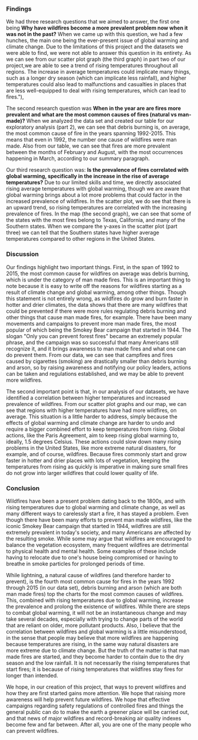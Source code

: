 ### Findings

We had three research questions that we aimed to answer, the first one being **Why have wildfires become a more prevalent problem now when it was not in the past?** When we came up with this question, we had a few hunches, the main one being the ever-present issue of global warming and climate change. Due to the limitations of this project and the datasets we were able to find, we were not able to answer this question in its entirety. As we can see from our scatter plot graph (the third graph) in part two of our project,we are able to see a trend of rising temperatures throughout all regions. The increase in average temperatures could implicate many things, such as a longer dry season (which can implicate less rainfall), and higher temperatures could also lead to malfunctions and casualties in places that are less well-equipped to deal with rising temperatures, which can lead to fires."),

The second research question was **When in the year are are fires more prevalent and what are the most common causes of fires (natural vs man-made)?** When we analyzed the data set and created our table for our exploratory analysis (part 2), we can see that debris burning is, on average, the most common cause of fire in the years spanning 1992-2015. This means that even in 1992, the number one cause of wildfires were man made. Also from our table, we can see that fires are more prevalent between the months of February and August, with the most occurrences happening in March, according to our summary paragraph.

Our third research question was: **Is the prevalence of fires correlated with global warming, specifically in the increase in the rise of average temperatures?** Due to our limited skills and time, we directly associated rising average temperatures with global warming, though we are aware that global warming brings about a lot more problems that could factor in the increased prevalence of wildfires. In the scatter plot, we do see that there is an upward trend, so rising temperatures are correlated with the increasing prevalence of fires. In the map (the second graph), we can see that some of the states with the most fires belong to Texas, California, and many of the Southern states. When we compare the y-axes in the scatter plot (part three) we can tell that the Southern states have higher average temperatures compared to other regions in the United States.

### Discussion

Our findings highlight two important things. First, in the span of 1992 to 2015, the most common cause for wildfires on average was debris burning, which is under the category of man made fires. This is an important thing to note because it is easy to write off the reasons for wildfires starting as a result of climate change and global warming, among other things. Though this statement is not entirely wrong, as wildfires do grow and burn faster in hotter and drier climates, the data shows that there are many wildfires that could be prevented if there were more rules regulating debris burning and other things that cause man made fires, for example. There have been many movements and campaigns to prevent more man made fires, the most popular of which being the Smokey Bear campaign that started in 1944. The slogan "Only you can prevent forest fires" became an extremely popular phrase, and the campaign was so successful that many Americans still recognize it, and it brings awareness to man made fires and what one can do prevent them. From our data, we can see that campfires and fires caused by cigarettes (smoking) are drastically smaller than debris burning and arson, so by raising awareness and notifying our policy leaders, actions can be taken and regulations established, and we may be able to prevent more wildfires.

The second important point is that, in our analysis of our datasets, we have identified a correlation between higher temperatures and increased prevalence of wildfires. From our scatter plot graphs and our map, we can see that regions with higher temperatures have had more wildfires, on average. This situation is a little harder to address, simply because the effects of global warming and climate change are harder to undo and require a bigger combined effort to keep temperatures from rising. Global actions, like the Paris Agreement, aim to keep rising global warming to, ideally, 1.5 degrees Celsius. These actions could slow down many rising problems in the United States, like more extreme natural disasters, for example, and of course, wildfires. Because fires commonly start and grow faster in hotter and drier places with lots of vegetation, keeping the temperatures from rising as quickly is imperative in making sure small fires do not grow into larger wildfires that could lower quality of life.

### Conclusion

Wildfires have been a present problem dating back to the 1800s, and with rising temperatures due to global warming and climate change, as well as many different ways to carelessly start a fire, it has stayed a problem. Even though there have been many efforts to prevent man made wildfires, like the iconic Smokey Bear campaign that started in 1944, wildfires are still extremely prevalent in today's society, and many Americans are affected by the resulting smoke. While some may argue that wildfires are encouraged to balance the vegetation ecosystem, many frequent wildfires are detrimental to physical health and mental health. Some examples of these include having to relocate due to one's house being compromised or having to breathe in smoke particles for prolonged periods of time.

While lightning, a natural cause of wildfires (and therefore harder to prevent), is the fourth most common cause for fires in the years 1992 through 2015 (in our data set), debris burning and arson (which are both man made fires) top the charts for the most common causes of wildfires. This, combined with rising temperatures due to global warming, increase the prevalence and prolong the existence of wildfires. While there are steps to combat global warming, it will not be an instantaneous change and may take several decades, especially with trying to change parts of the world that are reliant on older, more pollutant products. Also, I believe that the correlation between wildfires and global warming is a little misunderstood, in the sense that people may believe that more wildfires are happening because temperatures are rising, in the same way natural disasters are more extreme due to climate change. But the truth of the matter is that man made fires are started, and they become harder to contain due to the dry season and the low rainfall. It is not necessarily the rising temperatures that start fires; it is because of rising temperatures that wildfires stay fires for longer than intended.

We hope, in our creation of this project, that ways to prevent wildfires and how they are first started gains more attention. We hope that raising more awareness will help prevent future wildfires. We hope that effective campaigns regarding safety regulations of controlled fires and things the general public can do to make the earth a greener place will be carried out, and that news of major wildfires and record-breaking air quality indexes become few and far between. After all, you are one of the many people who can prevent wildfires.
